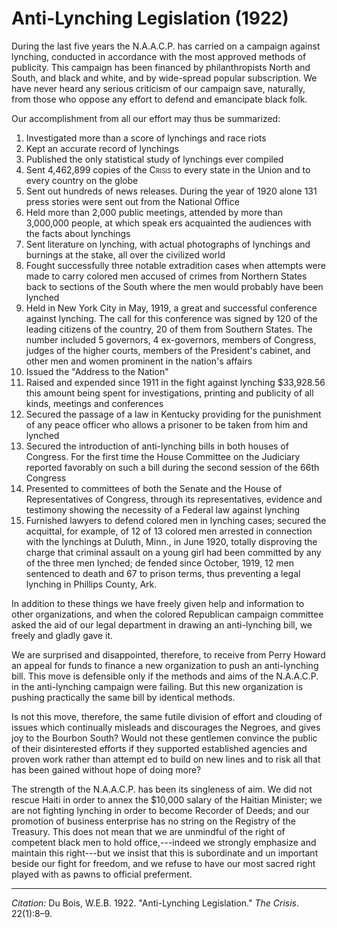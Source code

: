 <!--
title:   Anti-Lynching Legislation
author:  Du Bois, W.E.B.
journal: The Crisis
year:    1922
volume:  22
issue:   1
pages:   8-9
-->
# Anti-Lynching Legislation (1922)

During the last five years the N.A.A.C.P. has carried on a campaign against lynching, conducted in accordance with the most approved methods of public­ity. This campaign has been financed by philanthropists North and South, and black and white, and by wide-spread popular subscription. We have never heard any serious criticism of our campaign save, naturally, from those who oppose any effort to defend and emancipate black folk.

Our accomplishment from all our effort may thus be summarized:

1. Investigated more than a score of lynchings and race riots
2. Kept an accurate record of lynchings
3. Published the only statistical study of lynchings ever compiled
4. Sent 4,462,899 copies of the <span style="font-variant:small-caps;">Crisis</span> to every state in the Union and to every country on the globe
5. Sent out hundreds of news releases. During the year of 1920 alone 131 press stories were sent out from the National Office
6. Held more than 2,000 public meetings, attended by more than 3,000,000 people, at which speak­ ers acquainted the audiences with the facts about lynchings
7. Sent literature on lynching, with actual photographs of lynchings and burnings at the stake, all over the civilized world
8. Fought successfully three notable extradition cases when attempts were made to carry colored men accused of crimes from Northern States back to sections of the South where the men would probably have been lynched
9. Held in New York City in May, 1919, a great and successful conference against lynching. The call for this conference was signed by 120 of the leading citizens of the country, 20 of them from Southern States. The number included 5 governors, 4 ex-governors, members of Congress, judges of the higher courts, members of the President's cabinet, and other men and women prominent in the nation's affairs
10. Issued the "Address to the Nation"
11. Raised and expended since 1911 in the fight against lynching $33,928.56 this amount being spent for investigations, printing and publicity of all kinds, meetings and conferences
12. Secured the passage of a law in Kentucky providing for the punishment of any peace officer who allows a prisoner to be taken from him and lynched
13. Secured the introduction of anti-lynching bills in both houses of Congress. For the first time the House Committee on the Judiciary reported favorably on such a bill during the second ses­sion of the 66th Congress
14. Presented to committees of both the Senate and the House of Representatives of Congress, through its representatives, evidence and testimony showing the necessity of a Federal law against lynching
15.  Furnished lawyers to defend colored men in lynching cases; secured the acquittal, for example, of 12 of 13 colored men arrested in connection with the lynchings at Duluth, Minn., in June 1920, totally disproving the charge that criminal assault on a young girl had been com­mitted by any of the three men lynched; de­ fended since October, 1919, 12 men sentenced to death and 67 to prison terms, thus preventing a legal lynching in Phillips County, Ark.

In addition to these things we have freely given help and information to other organizations, and when the colored Republican campaign committee asked the aid of our legal department in drawing an anti-lynching bill, we freely and gladly gave it.

We are surprised and disappointed, therefore, to receive from Perry Howard an appeal for funds to finance a new organization to push an anti-lynching bill. This move is defensible only if the methods and aims of the N.A.A.C.P. in the anti-lynching campaign were failing. But this new organization is pushing practically the same bill by identical methods.

Is not this move, therefore, the same futile division of effort and clouding of issues which continually misleads and discourages the Negroes, and gives joy to the Bourbon South? Would not these gentlemen convince the public of their disinterested efforts if they supported established agencies and proven work rather than attempt­ ed to build on new lines and to risk all that has been gained without hope of doing more?

The strength of the N.A.A.C.P. has been its singleness of aim. We did not rescue Haiti in order to annex the $10,000 salary of the Haitian Minister; we are not fighting lynching in order to become Recorder of Deeds; and our promotion of business enterprise has no string on the Registry of the Treasury. This does not mean that we are unmindful of the right of competent black men to hold office,---indeed we strongly emphasize and maintain this right---but we in­sist that this is subordinate and un­ important beside our fight for freedom, and we refuse to have our most sacred right played with as pawns to official preferment.

______________

*Citation:* Du Bois, W.E.B. 1922. "Anti-Lynching Legislation." *The Crisis*. 22(1):8&ndash;9.